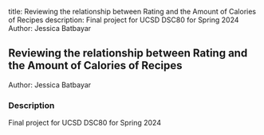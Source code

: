 title: Reviewing the relationship between Rating and the Amount of Calories of Recipes
description: Final project for UCSD DSC80 for Spring 2024   
Author: Jessica Batbayar

## Reviewing the relationship between Rating and the Amount of Calories of Recipes
Author: Jessica Batbayar

### Description
Final project for UCSD DSC80 for Spring 2024
